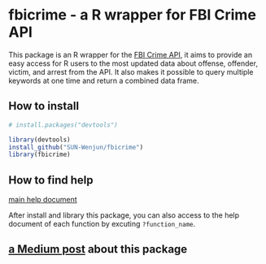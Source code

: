 # fbicrime - a R wrapper for FBI Crime API 

This package is an R wrapper for the [FBI Crime API](https://crime-data-explorer.fr.cloud.gov/api), it aims to provide an easy access for R users to the most updated data about offense, offender, victim, and arrest from the API. It also makes it possible to query multiple keywords at one time and return a combined data frame. 

## How to install
```R
# install.packages("devtools")

library(devtools)
install_github("SUN-Wenjun/fbicrime")
library(fbicrime)
```

## How to find help
[main help document](https://htmlpreview.github.io/?https://github.com/SUN-Wenjun/fbicrime/blob/master/doc/fbicrime.html)

After install and library this package, you can also access to the help document of each function by excuting `?function_name`.

## [a Medium post](https://medium.com/@wenjun.sarah.sun/an-r-wrapper-for-fbi-crime-api-a80f8586e0ff?sk=598e89e2f68eea689cef9c7c92f90ce0) about this package
